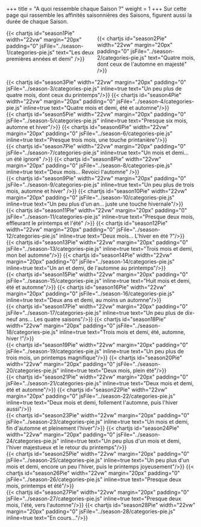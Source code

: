 +++
title = "A quoi ressemble chaque Saison ?"
weight = 1
+++
Sur cette page qui rassemble les affinités saisonnières des Saisons, figurent aussi la durée de chaque Saison. 

<div style="display:flex;justify-content:space-around;">
{{< chartjs id="season1Pie" width="22vw" margin="20px" padding="0" jsFile="../season-1/categories-pie.js" text="Les deux premières années et demi" />}}

{{< chartjs id="season2Pie" width="22vw" margin="20px" padding="0" jsFile="../season-2/categories-pie.js" text="Quatre mois, dont ceux de l'automne en majesté" />}}
</div>

<div style="display:flex;justify-content:space-around;">
{{< chartjs id="season3Pie" width="22vw" margin="20px" padding="0" jsFile="../season-3/categories-pie.js" inline=true text="Un peu plus de quatre mois, dont ceux du printemps"/>}}
{{< chartjs id="season4Pie" width="22vw" margin="20px" padding="0" jsFile="../season-4/categories-pie.js" inline=true text="Quatre mois et demi, été et automne"/>}}
</div>

<div style="display:flex;justify-content:space-around;">
{{< chartjs id="season5Pie" width="22vw" margin="20px" padding="0" jsFile="../season-5/categories-pie.js" inline=true text="Presque six mois, automne et hiver"/>}}
{{< chartjs id="season6Pie" width="22vw" margin="20px" padding="0" jsFile="../season-6/categories-pie.js" inline=true text="Presque trois mois, une touche printanière"/>}}
</div>

<div style="display:flex;justify-content:space-around;">
{{< chartjs id="season7Pie" width="22vw" margin="20px" padding="0" jsFile="../season-7/categories-pie.js" inline=true text="Un mois et demi... un été ignoré" />}}
{{< chartjs id="season8Pie" width="22vw" margin="20px" padding="0" jsFile="../season-8/categories-pie.js" inline=true text="Deux mois... Revoici l'automne" />}}
</div>

<div style="display:flex;justify-content:space-around;">
{{< chartjs id="season9Pie" width="22vw" margin="20px" padding="0" jsFile="../season-9/categories-pie.js" inline=true text="Un peu plus de trois mois, automne et hiver" />}}
{{< chartjs id="season10Pie" width="22vw" margin="20px" padding="0" jsFile="../season-10/categories-pie.js" inline=true text="Un peu plus d'un an... juste une touche hivernale"/>}}
</div>

<div style="display:flex;justify-content:space-around;">
{{< chartjs id="season11Pie" width="22vw" margin="20px" padding="0" jsFile="../season-11/categories-pie.js" inline=true text="Presque deux mois, effleurant le printemps et l'été" />}}
{{< chartjs id="season12Pie" width="22vw" margin="20px" padding="0" jsFile="../season-12/categories-pie.js" inline=true text="Deux mois... L'hiver en été ?"/>}}
</div>

<div style="display:flex;justify-content:space-around;">
{{< chartjs id="season13Pie" width="22vw" margin="20px" padding="0" jsFile="../season-13/categories-pie.js" inline=true text="Trois mois et demi, mon bel automne"/>}}
{{< chartjs id="season14Pie" width="22vw" margin="20px" padding="0" jsFile="../season-14/categories-pie.js" inline=true text="Un an et demi, de l'automne au printemps"/>}}
</div>

<div style="display:flex;justify-content:space-around;">
{{< chartjs id="season15Pie" width="22vw" margin="20px" padding="0" jsFile="../season-15/categories-pie.js" inline=true text="Huit mois et demi, été et automne"/>}}
{{< chartjs id="season16Pie" width="22vw" margin="20px" padding="0" jsFile="../season-16/categories-pie.js" inline=true text="Deux ans et demi, au moins un automne"/>}}
</div>

<div style="display:flex;justify-content:space-around;">
{{< chartjs id="season17Pie" width="22vw" margin="20px" padding="0" jsFile="../season-17/categories-pie.js" inline=true text="Un peu plus de dix-neuf ans... Les quatre saisons"/>}}
{{< chartjs id="season18Pie" width="22vw" margin="20px" padding="0" jsFile="../season-18/categories-pie.js" inline=true text="Trois mois et demi, été, automne, hiver !"/>}}
</div>

<div style="display:flex;justify-content:space-around;">
{{< chartjs id="season19Pie" width="22vw" margin="20px" padding="0" jsFile="../season-19/categories-pie.js" inline=true text="Un peu plus de trois mois, un printemps magnifique"/>}}
{{< chartjs id="season20Pie" width="22vw" margin="20px" padding="0" jsFile="../season-20/categories-pie.js" inline=true text="Deux mois, plein été"/>}}
</div>

<div style="display:flex;justify-content:space-around;">
{{< chartjs id="season21Pie" width="22vw" margin="20px" padding="0" jsFile="../season-21/categories-pie.js" inline=true text="Deux mois et demi, été et automne"/>}}
{{< chartjs id="season22Pie" width="22vw" margin="20px" padding="0" jsFile="../season-22/categories-pie.js" inline=true text="Deux mois et demi, follement l'automne, puis l'hiver aussi"/>}}
</div>

<div style="display:flex;justify-content:space-around;">
{{< chartjs id="season23Pie" width="22vw" margin="20px" padding="0" jsFile="../season-23/categories-pie.js" inline=true text="Un mois et demi, fin d'automne et pleinement l'hiver"/>}}
{{< chartjs id="season24Pie" width="22vw" margin="20px" padding="0" jsFile="../season-24/categories-pie.js" inline=true text="Un peu plus d'un mois et demi, l'hiver majestueux et le retour du printemps"/>}}
</div>

<div style="display:flex;justify-content:space-around;">
{{< chartjs id="season25Pie" width="22vw" margin="20px" padding="0" jsFile="../season-25/categories-pie.js" inline=true text="Un peu plus d'un mois et demi, encore un peu l'hiver, puis le printemps joyeusement"/>}}
{{< chartjs id="season26Pie" width="22vw" margin="20px" padding="0" jsFile="../season-26/categories-pie.js" inline=true text="Presque deux mois, printemps et été"/>}}
</div>

<div style="display:flex;justify-content:space-around;">
{{< chartjs id="season27Pie" width="22vw" margin="20px" padding="0" jsFile="../season-27/categories-pie.js" inline=true text="Presque deux mois, l'été, vers l'automne"/>}}
{{< chartjs id="season28Pie" width="22vw" margin="20px" padding="0" jsFile="../season-28/categories-pie.js" inline=true text="En cours..."/>}}
</div>

<!-- <div style="display:flex;justify-content:space-around;">
{{< chartjs id="season29Pie" width="22vw" margin="20px" padding="0" jsFile="../season-29/categories-pie.js" inline=true text="..."/>}}
<div style="display:flex;justify-content:space-around;">
  <div style="position:relative;width:22vw;padding:0;margin:20px;">
  </div>
</div>  
</div> -->